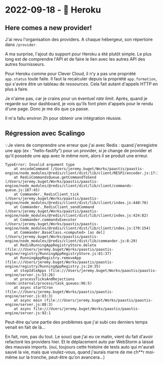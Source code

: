 # 2022-09-18 - 🌊 Heroku

## Here comes a new provider!

J'ai revu l'organisation des providers.
A chaque hébergeur, son répertoire dans `/provider`.

A ma surprise, l'ajout du support pour Heroku a été plutôt simple.
Le plus long est de comprendre l'API et de faire le lien avec les autres API des autres fournisseurs.

Pour Heroku comme pour Clever Cloud, il n'y a pas une propriété `app.status` toute faite.
Il faut la recalculer depuis la propriété `app.formation`, qui s'avère être un tableau de _ressources_.
Cela fait autant d'appels HTTP en plus à faire.

Je n'aime pas, car je crains pour un éventuel _rate limit_.
Après, quand je regarde sur leur dashboard, je vois qu'ils font plein d'appels pour le rendu d'une page.
Donc je me dis que ça passe.

Il m'a fallu environ 2h pour obtenir une intégration réussie.

## Régression avec Scalingo

💡Je viens de comprendre une erreur que j'ai avec Redis : quand j'enregistre une app (ex : "hello-fastify") pour un provider, si je change de provider et qu'il possède une app avec le même nom, alors il se produit une erreur.

```
TypeError: Invalid argument type
    at encodeCommand (/Users/jeremy.buget/Works/paastis/paastis-engine/node_modules/@redis/client/dist/lib/client/RESP2/encoder.js:17:19)
    at RedisCommandsQueue.getCommandToSend (/Users/jeremy.buget/Works/paastis/paastis-engine/node_modules/@redis/client/dist/lib/client/commands-queue.js:187:45)
    at Commander._RedisClient_tick (/Users/jeremy.buget/Works/paastis/paastis-engine/node_modules/@redis/client/dist/lib/client/index.js:440:76)
    at Commander._RedisClient_sendCommand (/Users/jeremy.buget/Works/paastis/paastis-engine/node_modules/@redis/client/dist/lib/client/index.js:424:82)
    at Commander.commandsExecutor (/Users/jeremy.buget/Works/paastis/paastis-engine/node_modules/@redis/client/dist/lib/client/index.js:170:154)
    at Commander.BaseClass.<computed> [as del] (/Users/jeremy.buget/Works/paastis/paastis-engine/node_modules/@redis/client/dist/lib/commander.js:8:29)
    at RedisRunningAppRegistryStore.delete (file:///Users/jeremy.buget/Works/paastis/paastis-engine/registry/RunningAppRegistryStore.js:81:37)
    at RunningAppRegistry.removeApp (file:///Users/jeremy.buget/Works/paastis/paastis-engine/registry/RunningAppRegistry.js:24:35)
    at stopIdleApps (file:///Users/jeremy.buget/Works/paastis/paastis-engine/server.js:53:26)
    at processTicksAndRejections (node:internal/process/task_queues:96:5)
    at async startCron (file:///Users/jeremy.buget/Works/paastis/paastis-engine/server.js:83:3)
    at async main (file:///Users/jeremy.buget/Works/paastis/paastis-engine/server.js:88:3)
    at async file:///Users/jeremy.buget/Works/paastis/paastis-engine/server.js:92:1
```

Peut-être qu'une partie des problèmes que j'ai subi ces derniers temps venait en fait de là…

En fait, non, pas du tout.
Le souci que j'ai eu ce matin, vient du fait d'avoir refactoré les providers hier.
Et le déplacement auto par WebStorm a laissé des mauvais imports.
(oui, toujours cette histoire de tests auto qui m'aurait sauvé la vie, mais que voulez-vous, quand j'aurais marre de me ch\*\*r moi-même sur la tronche, peut-être qu'on avancera…)
